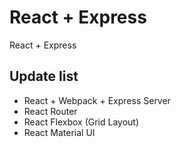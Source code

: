 # React + Express #
React + Express

## Update list ##

- React + Webpack + Express Server
- React Router
- React Flexbox (Grid Layout)
- React Material UI